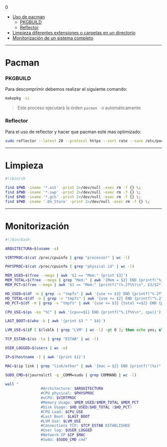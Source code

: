 0
- [Uso de pacman](#Pacman)
    - [PKGBUILD](#PKGBUILD)
    - [Reflector](#Reflector)
- [Limpieza diferentes extensiones o carpetas en un directorio](#Limpieza)
- [Monitorización de un sistema completo](#Monitorización)

---
# Pacman


### PKGBUILD

Para descomprimir debemos realizar el siguiente comando: 

```bash
makepkg -si
```

> Este proceso ejecutará la órden ```pacman -U``` automáticamente  
  

### Reflector

Para el uso de reflector y hacer que pacman esté mas optimizado:

```bash
sudo reflector --latest 20 --protocol https --sort rate --save /etc/pacman.d/mirrorlist    
```

---

# Limpieza


```bash
#!/bin/sh

find $PWD -iname '*.out' -print 2>/dev/null -exec rm -f {} \;
find $PWD -iname '*.swp' -print 2>/dev/null -exec rm -f {} \;
find $PWD -iname '*.gch' -print 2>/dev/null -exec rm -f {} \;
find $PWD -iname '.DS_Store' -print 2>/dev/null -exec rm -f {} \;
```

---

# Monitorización


```bash
#!/bin/bash

ARQUITECTURA=$(uname -a)

VIRTPROC=$(cat /proc/cpuinfo | grep "processor" | wc -l)

PHYSPROC=$(cat /proc/cpuinfo | grep "physical id" | wc -l)

MEM_USED=$(free --mega | awk '$1 == "Mem:" {print $3}')
MEM_TOTAL=$(free --mega | grep "Mem:" | awk '{Mem = $2} END {printf("%iMb", Mem)}')
MEM_PCT=$(free --mega | awk '$1 == "Mem:" {printf("(%.2f%%)\n", $3/$2*100)}')

HD_USED=$(df -m | grep -v "tmpfs" | awk '{use += $3} END {printf("%.2f", use / 1024)}')
HD_TOTAL=$(df -m | grep -v "tmpfs" | awk '{use += $2} END {printf("%.2fGb", use / 1024)}')
HD_PCT=$(df -m | grep -v "tmpfs" | awk '{use += $3} {total +=$2} END {printf("%.2f%%", (use / total)*100)}')

CPU_USE=$(ps -eo "%C" | awk '{cpu+=$1} END {printf("%.1f%%\n", cpu)}')

LAST_BOOT=$(who -b | awk '{print $3 " " $4}')

LVM_USE=$(if [ $(lsblk | grep "LVM" | wc -l) -gt 0 ]; then echo yes; else echo no; fi)

TCP_ESTAB=$(ss -ta | grep "ESTAB" | wc -l)

USER_LOGGED=$(users | wc -w)

IP=$(hostname -I | awk '{print $1}')

MAC=$(ip link | grep "link/ether" | awk '{mac = $2} END {printf("(%s)", mac)}')

SUDO_CMD=$(journalctl -q _COMM=sudo | grep COMMAND | wc -l)

wall "
                #Architecture: $ARQUITECTURA
                #CPU physical: $PHYSPROC
                #vCPU: $VIRTPROC
                #Memory Usage: $MEM_USED/$MEM_TOTAL $MEM_PCT
                #Disk Usage: $HD_USED/$HD_TOTAL ($HD_PCT)
                #CPU Load: $CPU_USE
                #Last Boot: $LAST_BOOT
                #LVM Use: $LVM_USE
                #Connections TCP: $TCP_ESTAB ESTABLISHED
                #User log: $USER_LOGGED
                #Network IP $IP $MAC
                #Sudo: $SUDO_CMD cmd"

```